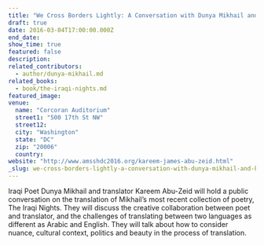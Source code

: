 ```yaml
---
title: "We Cross Borders Lightly: A Conversation with Dunya Mikhail and Kareem Abu-Zeid"
draft: true
date: 2016-03-04T17:00:00.000Z
end_date:
show_time: true
featured: false
description:
related_contributors:
  - author/dunya-mikhail.md
related_books:
  - book/the-iraqi-nights.md
featured_image: 
venue:
  name: "Corcoran Auditorium"
  street1: "500 17th St NW"
  street12:
  city: "Washington"
  state: "DC"
  zip: "20006"
  country:
website: "http://www.amsshdc2016.org/kareem-james-abu-zeid.html"
_slug: we-cross-borders-lightly-a-conversation-with-dunya-mikhail-and-kareem-abu-zeid
---
```


Iraqi Poet Dunya Mikhail and translator Kareem Abu-Zeid will hold a public conversation on the translation of Mikhail’s most recent collection of poetry, The Iraqi Nights. They will discuss the creative collaboration between poet and translator, and the challenges of translating between two languages as different as Arabic and English. They will talk about how to consider nuance, cultural context, politics and beauty in the process of translation.

